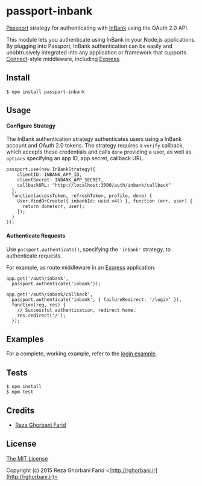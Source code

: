 # passport-inbank

[Passport](http://passportjs.org/) strategy for authenticating with [InBank](http://www.in-bank.ir/)
using the OAuth 2.0 API.

This module lets you authenticate using InBank in your Node.js applications.
By plugging into Passport, InBank authentication can be easily and
unobtrusively integrated into any application or framework that supports
[Connect](http://www.senchalabs.org/connect/)-style middleware, including
[Express](http://expressjs.com/).

## Install

    $ npm install passport-inbank

## Usage

#### Configure Strategy

The InBank authentication strategy authenticates users using a InBank
account and OAuth 2.0 tokens.  The strategy requires a `verify` callback, which
accepts these credentials and calls `done` providing a user, as well as
`options` specifying an app ID, app secret, callback URL.

    passport.use(new InBankStrategy({
        clientID: INBANK_APP_ID,
        clientSecret: INBANK_APP_SECRET,
        callbackURL: "http://localhost:3000/auth/inbank/callback"
      },
      function(accessToken, refreshToken, profile, done) {
        User.findOrCreate({ inbankId: uuid.v4() }, function (err, user) {
          return done(err, user);
        });
      }
    ));

#### Authenticate Requests

Use `passport.authenticate()`, specifying the `'inbank'` strategy, to
authenticate requests.

For example, as route middleware in an [Express](http://expressjs.com/)
application:

    app.get('/auth/inbank',
      passport.authenticate('inbank'));

    app.get('/auth/inbank/callback',
      passport.authenticate('inbank', { failureRedirect: '/login' }),
      function(req, res) {
        // Successful authentication, redirect home.
        res.redirect('/');
      });

## Examples

For a complete, working example, refer to the [login example](https://github.com/rghorbani/passport-inbank/tree/master/examples/login).

## Tests

    $ npm install
    $ npm test

## Credits

  - [Reza Ghorbani Farid](http://github.com/rghorbani)

## License

[The MIT License](http://opensource.org/licenses/MIT)

Copyright (c) 2015 Reza Ghorbani Farid <[http://rghorbani.ir](http://rghorbani.ir)>
